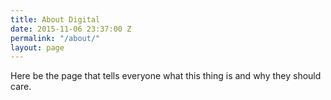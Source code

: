 ```yaml
---
title: About Digital
date: 2015-11-06 23:37:00 Z
permalink: "/about/"
layout: page
---
```


Here be the page that tells everyone what this thing is and why they should care.
